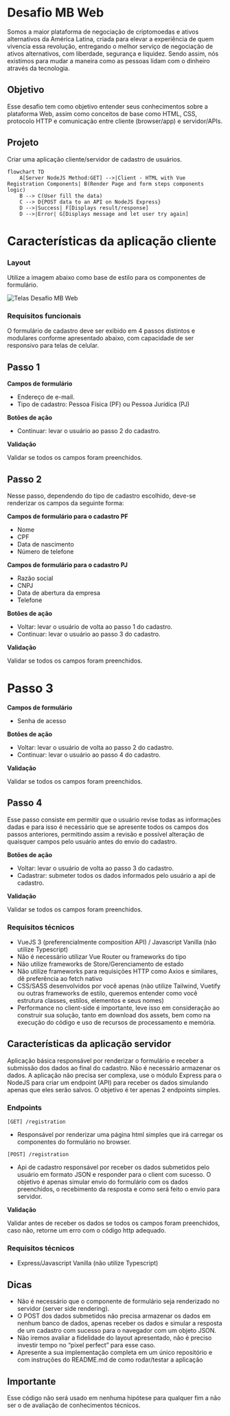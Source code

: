 # Desafio MB Web

Somos a maior plataforma de negociação de criptomoedas e ativos alternativos da América Latina, criada para elevar a experiência de quem vivencia essa revolução, entregando o melhor serviço de negociação de ativos alternativos, com liberdade, segurança e liquidez. Sendo assim, nós existimos para mudar a maneira como as pessoas lidam com o dinheiro através da tecnologia.

## Objetivo

Esse desafio tem como objetivo entender seus conhecimentos sobre a plataforma Web, assim como conceitos de base como HTML, CSS, protocolo HTTP e comunicação entre cliente (browser/app) e servidor/APIs.

## Projeto

Criar uma aplicação cliente/servidor de cadastro de usuários.

```mermaid
flowchart TD
    A[Server NodeJS Method:GET] -->|Client - HTML with Vue Registration Components| B(Render Page and form steps components logic)
    B --> C(User fill the data)
    C --> D{POST data to an API on NodeJS Express}
    D -->|Success| F[Displays result/response]
    D -->|Error| G[Displays message and let user try again]
```


# Características da aplicação cliente

### Layout

Utilize a imagem abaixo como base de estilo para os componentes de formulário.

![Telas Desafio MB Web](https://user-images.githubusercontent.com/83235141/225743749-ca86ca69-5902-4a75-bb42-d6c0fc169bf4.png)

### Requisitos funcionais

O formulário de cadastro deve ser exibido em 4 passos distintos e modulares conforme apresentado abaixo, com capacidade de ser responsivo para telas de celular.

## **Passo 1**

**Campos de formulário**

- Endereço de e-mail.
- Tipo de cadastro: Pessoa Física (PF) ou Pessoa Jurídica (PJ)

**Botões de ação**

- Continuar: levar o usuário ao passo 2 do cadastro.

**Validação**

Validar se todos os campos foram preenchidos.

## **Passo 2**

Nesse passo, dependendo do tipo de cadastro escolhido, deve-se renderizar os campos da seguinte forma:

**Campos de formulário para o cadastro PF**

- Nome
- CPF
- Data de nascimento
- Número de telefone

**Campos de formulário para o cadastro PJ**

- Razão social
- CNPJ
- Data de abertura da empresa
- Telefone

**Botões de ação**

- Voltar: levar o usuário de volta ao passo 1 do cadastro.
- Continuar: levar o usuário ao passo 3 do cadastro.

**Validação**

Validar se todos os campos foram preenchidos.

# **Passo 3**

**Campos de formulário**

- Senha de acesso

**Botões de ação**

- Voltar: levar o usuário de volta ao passo 2 do cadastro.
- Continuar: levar o usuário ao passo 4 do cadastro.

**Validação**

Validar se todos os campos foram preenchidos.

## **Passo 4**

Esse passo consiste em permitir que o usuário revise todas as informações dadas e para isso é necessário que se apresente todos os campos dos passos anteriores, permitindo assim a revisão e possível alteração de quaisquer campos pelo usuário antes do envio do cadastro.

**Botões de ação**

- Voltar: levar o usuário de volta ao passo 3 do cadastro.
- Cadastrar: submeter todos os dados informados pelo usuário a api de cadastro.

**Validação**

Validar se todos os campos foram preenchidos.

### Requisitos técnicos

- VueJS 3 (preferencialmente composition API) / Javascript Vanilla (não utilize Typescript)
- Não é necessário utilizar Vue Router ou frameworks do tipo
- Não utilize frameworks de Store/Gerenciamento de estado
- Não utilize frameworks para requisições HTTP como Axios e similares, dê preferência ao fetch nativo
- CSS/SASS desenvolvidos por você apenas (não utilize Tailwind, Vuetify ou outras frameworks de estilo, queremos entender como você estrutura classes, estilos, elementos e seus nomes)
- Performance no client-side é importante, leve isso em consideração ao construir sua solução, tanto em download dos assets, bem como na execução do código e uso de recursos de processamento e memória.

## Características da aplicação servidor

Aplicação básica responsável por renderizar o formulário e receber a submissão dos dados ao final do cadastro. Não é necessário armazenar os dados. A aplicação não precisa ser complexa, use o módulo Express para o NodeJS para criar um endpoint (API) para receber os dados simulando apenas que eles serão salvos. O objetivo é ter apenas 2 endpoints simples.

### Endpoints

`[GET] /registration`

- Responsável por renderizar uma página html simples que irá carregar os componentes do formulário no browser.

`[POST] /registration`

- Api de cadastro responsável por receber os dados submetidos pelo usuário em formato JSON e responder para o client com sucesso. O objetivo é apenas simular envio do formulário com os dados preenchidos, o recebimento da resposta e como será feito o envio para servidor.

**Validação**

Validar antes de receber os dados se todos os campos foram preenchidos, caso não, retorne um erro com o código http adequado.

### Requisitos técnicos

- Express/Javascript Vanilla (não utilize Typescript)

## Dicas

- Não é necessário que o componente de formulário seja renderizado no servidor (server side rendering).
- O POST dos dados submetidos não precisa armazenar os dados em nenhum banco de dados, apenas receber os dados e simular a resposta de um cadastro com sucesso para o navegador com um objeto JSON.
- Não iremos avaliar a fidelidade do layout apresentado, não é preciso investir tempo no “pixel perfect” para esse caso.
- Apresente a sua implementação completa em um único repositório e com instruções do README.md de como rodar/testar a aplicação

## Importante

Esse código não será usado em nenhuma hipótese para qualquer fim a não ser o de avaliação de conhecimentos técnicos.
